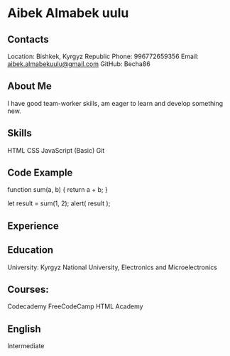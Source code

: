 
# Aibek Almabek uulu

## Contacts
Location: Bishkek, Kyrgyz Republic
Phone: 996772659356
Email: aibek.almabekuulu@gmail.com
GitHub: Becha86

## About Me
I have good team-worker skills, am eager to learn and develop something new.

## Skills
HTML
CSS
JavaScript (Basic)
Git

## Code Example
function sum(a, b) {
  return a + b;
}

let result = sum(1, 2);
alert( result );

## Experience

## Education
University: Kyrgyz National University, Electronics and Microelectronics 

## Courses:
Codecademy
FreeCodeCamp
HTML Academy

## English
Intermediate